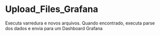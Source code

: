 # Upload_Files_Grafana
Executa varredura e novos arquivos. Quando encontrado, executa parse dos dados e envia para um Dashboard Grafana
